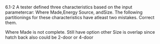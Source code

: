 6.1-2
A  tester  defined  three  characteristics  based  on  the  input  parametercar:
Where  Made,Energy  Source,  andSize. 
The  following  partitionings  for  these  characteristics  have  atleast two mistakes.  Correct them.


Where Made is not complete. Still have option other
Size is overlap since hatch back also could be 2-door or 4-door